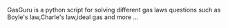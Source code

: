 GasGuru is a python script for solving different gas laws questions such as Boyle's law,Charle's law,ideal gas and more ...
